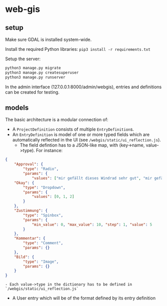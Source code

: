 # web-gis

## setup

Make sure GDAL is installed system-wide.

Install the required Python libraries: `pip3 install -r requirements.txt`

Setup the server:

```sh
python3 manage.py migrate
python3 manage.py createsuperuser
python3 manage.py runserver
```

In the admin interface (127.0.0.1:8000/admin/webgis), entries and definitions can be created for testing.

## models

The basic architecture is a modular connection of:

- A `ProjectDefinition` consists of multiple `EntryDefinition`s. 
- An `EntryDefinition` is model of one or more typed fields which are automatically reflected in the UI (see `/webgis/static/ui_reflection.js`). 
    - The field defintion has to a JSON-like map, with (key->name, value->type). For instance:
```json
{
    "Approval": {
        "type": "Radio", 
        "params": {
            "values": ["mir gefällt dieses Windrad sehr gut", "mir gefällt dieses Windrad", "mir gefällt dieses Windrad nicht", "ich finde dieses Windrad grässlich!"]}}, 
    "Okay": {
        "type": "Dropdown", 
        "params": {
            "values": [0, 1, 2]
        }
    }, 
    "Zustimmung": {
        "type": "Spinbox", 
        "params": {
            "min_value": 0, "max_value": 10, "step": 1, "value": 5
        }
    }, 
    "Kommentar": {
        "type": "Comment", 
        "params": {}
    }, 
    "Bild": {
        "type": "Image", 
        "params": {}
    }
}
```
    - Each value->type in the dictionary has to be defined in `/webgis/static/ui_reflection.js`
- A User entry which will be of the format defined by its entry definition
